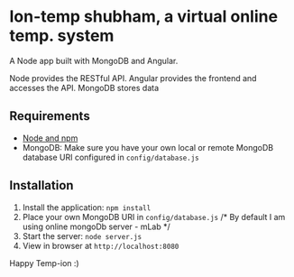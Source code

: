 # Ion-temp shubham, a virtual online temp. system

A Node app built with MongoDB and Angular.

Node provides the RESTful API. Angular provides the frontend and accesses the API. MongoDB stores data

## Requirements

- [Node and npm](http://nodejs.org)
- MongoDB: Make sure you have your own local or remote MongoDB database URI configured in `config/database.js`

## Installation

1. Install the application: `npm install`
2. Place your own MongoDB URI in `config/database.js`
/*
By default I am using online mongoDb server - mLab
*/
3. Start the server: `node server.js`
4. View in browser at `http://localhost:8080`

Happy Temp-ion :)
